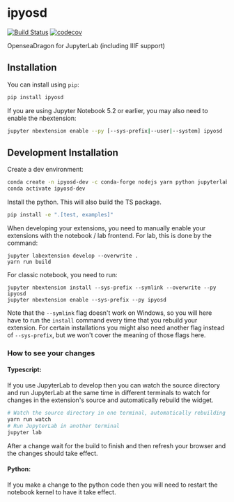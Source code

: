 
# ipyosd

[![Build Status](https://travis-ci.org/atiro/ipyosd.svg?branch=master)](https://travis-ci.org/atiro/ipyosd)
[![codecov](https://codecov.io/gh/atiro/ipyosd/branch/master/graph/badge.svg)](https://codecov.io/gh/atiro/ipyosd)


OpenseaDragon for JupyterLab (including IIIF support)

## Installation

You can install using `pip`:

```bash
pip install ipyosd
```

If you are using Jupyter Notebook 5.2 or earlier, you may also need to enable
the nbextension:
```bash
jupyter nbextension enable --py [--sys-prefix|--user|--system] ipyosd
```

## Development Installation

Create a dev environment:
```bash
conda create -n ipyosd-dev -c conda-forge nodejs yarn python jupyterlab
conda activate ipyosd-dev
```

Install the python. This will also build the TS package.
```bash
pip install -e ".[test, examples]"
```

When developing your extensions, you need to manually enable your extensions with the
notebook / lab frontend. For lab, this is done by the command:

```
jupyter labextension develop --overwrite .
yarn run build
```

For classic notebook, you need to run:

```
jupyter nbextension install --sys-prefix --symlink --overwrite --py ipyosd
jupyter nbextension enable --sys-prefix --py ipyosd
```

Note that the `--symlink` flag doesn't work on Windows, so you will here have to run
the `install` command every time that you rebuild your extension. For certain installations
you might also need another flag instead of `--sys-prefix`, but we won't cover the meaning
of those flags here.

### How to see your changes
#### Typescript:
If you use JupyterLab to develop then you can watch the source directory and run JupyterLab at the same time in different
terminals to watch for changes in the extension's source and automatically rebuild the widget.

```bash
# Watch the source directory in one terminal, automatically rebuilding when needed
yarn run watch
# Run JupyterLab in another terminal
jupyter lab
```

After a change wait for the build to finish and then refresh your browser and the changes should take effect.

#### Python:
If you make a change to the python code then you will need to restart the notebook kernel to have it take effect.
